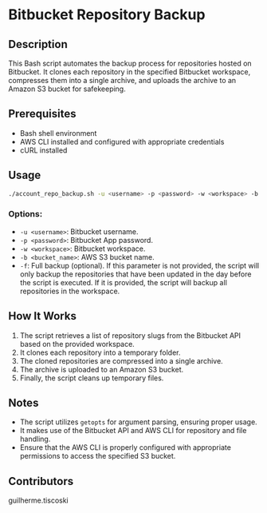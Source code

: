 # Bitbucket Repository Backup

## Description

This Bash script automates the backup process for repositories hosted on Bitbucket. It clones each repository in the specified Bitbucket workspace, compresses them into a single archive, and uploads the archive to an Amazon S3 bucket for safekeeping.

## Prerequisites

- Bash shell environment
- AWS CLI installed and configured with appropriate credentials
- cURL installed

## Usage

```bash
./account_repo_backup.sh -u <username> -p <password> -w <workspace> -b <bucket_name> [-full]
```

### Options:

- `-u <username>`: Bitbucket username.
- `-p <password>`: Bitbucket App password.
- `-w <workspace>`: Bitbucket workspace.
- `-b <bucket_name>`: AWS S3 bucket name.
- `-f`: Full backup (optional). If this parameter is not provided, the script will only backup the repositories that have been updated in the day before the script is executed. If it is provided, the script will backup all repositories in the workspace.

## How It Works

1. The script retrieves a list of repository slugs from the Bitbucket API based on the provided workspace.
2. It clones each repository into a temporary folder.
3. The cloned repositories are compressed into a single archive.
4. The archive is uploaded to an Amazon S3 bucket.
5. Finally, the script cleans up temporary files.


## Notes

- The script utilizes `getopts` for argument parsing, ensuring proper usage.
- It makes use of the Bitbucket API and AWS CLI for repository and file handling.
- Ensure that the AWS CLI is properly configured with appropriate permissions to access the specified S3 bucket.

## Contributors

guilherme.tiscoski
